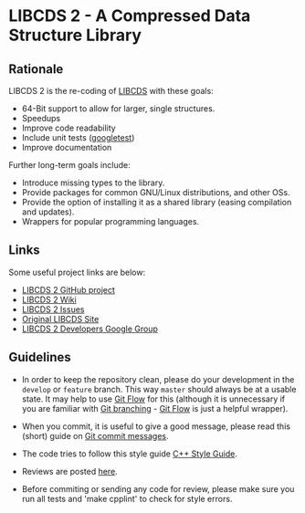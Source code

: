 LIBCDS 2 - A Compressed Data Structure Library
==============================================

Rationale
---------  
LIBCDS 2 is the re-coding of [LIBCDS][libcds1] with these goals:

 - 64-Bit support to allow for larger, single structures.
 - Speedups
 - Improve code readability
 - Include unit tests ([googletest][googtest])
 - Improve documentation

Further long-term goals include:

 - Introduce missing types to the library.
 - Provide packages for common GNU/Linux distributions, and other OSs.
 - Provide the option of installing it as a shared library (easing compilation and updates).
 - Wrappers for popular programming languages.


Links
-----  
Some useful project links are below:

 - [LIBCDS 2 GitHub project][gitproject]
 - [LIBCDS 2 Wiki][wiki]
 - [LIBCDS 2 Issues][issues]
 - [Original LIBCDS Site][libcds1]
 - [LIBCDS 2 Developers Google Group][devgroup]


Guidelines
----------  
 - In order to keep the repository clean, please do your development in the `develop` or `feature` branch.
   This way `master` should always be at a usable state. It may help to use [Git Flow][gitflow] for this
   (although it is unnecessary if you are familiar with [Git branching][gitbranch] - [Git Flow][gitflow]
   is just a helpful wrapper).

 - When you commit, it is useful to give a good message, please read this (short) guide on [Git commit messages][commitmsg].

 - The code tries to follow this style guide [C++ Style Guide][cppstyle].

 - Reviews are posted [here][reviews].

 - Before commiting or sending any code for review, please make sure you run all tests and 'make cpplint' to check for style errors.


[libcds1]: http://libcds.recoded.cl/
[devgroup]: http://groups.google.com/group/libcds-dev/
[googtest]: http://code.google.com/p/googletest/
[gitproject]: https://github.com/fclaude/libcds2
[cppstyle]: http://google-styleguide.googlecode.com/svn/trunk/cppguide.xml
[reviews]: http://reviews.recoded.cl/
[wiki]: https://github.com/fclaude/libcds2/wiki
[issues]: https://github.com/fclaude/libcds2/issues
[commitmsg]: http://tbaggery.com/2008/04/19/a-note-about-git-commit-messages.html
[gitflow]: jeffkreeftmeijer.com/2010/why-arent-you-using-git-flow/
[gitbranch]: http://progit.org/book/ch3-0.html
